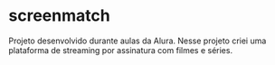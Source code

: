 # screenmatch
Projeto desenvolvido durante aulas da Alura.
Nesse projeto criei uma plataforma de streaming por assinatura com filmes e séries. 

